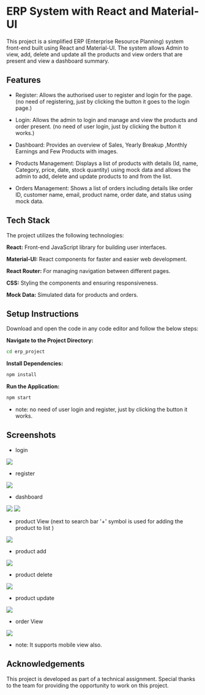 
# ERP System with React and Material-UI

This project is a simplified ERP (Enterprise Resource Planning) system front-end built using React and Material-UI. The system allows Admin to view, add, delete and update all the  products and view orders that are present and view a dashboard summary. 


## Features

- Register:
Allows the authorised user to register and login for the page. (no need of registering, just by clicking the button it goes to the login page.)

- Login:
Allows the admin to login and manage and view the products and order present. (no need of user login, just by clicking the button it works.)

- Dashboard:
Provides an overview of Sales, Yearly Breakup
,Monthly Earnings and Few Products with images.


- Products Management:
Displays a list of products with details (Id, name, Category, price, date, stock quantity) using mock data and allows the admin to add, delete and update products to and from the list.


- Orders Management:
Shows a list of orders including details like order ID, customer name, email, product name, order date, and status using mock data.


## Tech Stack

The project utilizes the following technologies:

**React:** Front-end JavaScript library for building user interfaces.

**Material-UI:** React components for faster and easier web development.

**React Router:** For managing navigation between different pages.

**CSS:** Styling the components and ensuring responsiveness.

**Mock Data:** Simulated data for products and orders.

## Setup Instructions

Download and open the code in any code editor and follow the below steps:

**Navigate to the Project Directory:**
```bash
cd erp_project
```
**Install Dependencies:**

```bash
npm install
```
**Run the Application:**
```bash
npm start
```
- note: no need of user login and register, just by clicking the button it works.


## Screenshots
* login
<img src = "src/assets/images/erp/login.png">

* register
<img src = "src/assets/images/erp/register.png">

* dashboard
<img src = "src/assets/images/erp/Dashboard.png">
<img src = "src/assets/images/erp/dashboard2.png">

* product View (next to search bar '+' symbol is used for adding the product to list )
<img src = "src/assets/images/erp/prod_view.png">

* product add
<img src = "src/assets/images/erp/prod_add.png">

* product delete
<img src = "src/assets/images/erp/prod_del.png">

* product update
<img src = "src/assets/images/erp/prod_update.png">

* order View
<img src = "src/assets/images/erp/order_page.png">

- note: It supports mobile view also.

## Acknowledgements
This project is developed as part of a technical assignment. Special thanks to the team for providing the opportunity to work on this project.
